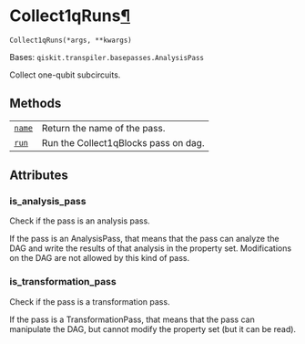 # Collect1qRuns[¶](#collect1qruns "Permalink to this headline")

<span id="undefined" />

`Collect1qRuns(*args, **kwargs)`

Bases: `qiskit.transpiler.basepasses.AnalysisPass`

Collect one-qubit subcircuits.

## Methods

|                                                                                                                                                 |                                      |
| ----------------------------------------------------------------------------------------------------------------------------------------------- | ------------------------------------ |
| [`name`](qiskit.transpiler.passes.Collect1qRuns.name#qiskit.transpiler.passes.Collect1qRuns.name "qiskit.transpiler.passes.Collect1qRuns.name") | Return the name of the pass.         |
| [`run`](qiskit.transpiler.passes.Collect1qRuns.run#qiskit.transpiler.passes.Collect1qRuns.run "qiskit.transpiler.passes.Collect1qRuns.run")     | Run the Collect1qBlocks pass on dag. |

## Attributes

<span id="undefined" />

### is\_analysis\_pass

Check if the pass is an analysis pass.

If the pass is an AnalysisPass, that means that the pass can analyze the DAG and write the results of that analysis in the property set. Modifications on the DAG are not allowed by this kind of pass.

<span id="undefined" />

### is\_transformation\_pass

Check if the pass is a transformation pass.

If the pass is a TransformationPass, that means that the pass can manipulate the DAG, but cannot modify the property set (but it can be read).
